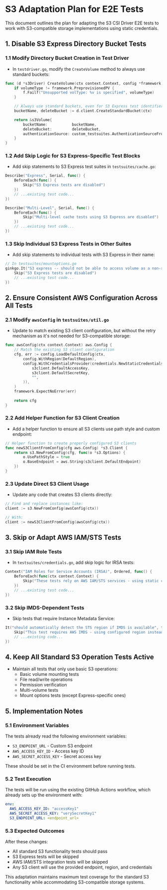 # S3 Adaptation Plan for E2E Tests

This document outlines the plan for adapting the S3 CSI Driver E2E tests to work with S3-compatible storage implementations using static credentials.

## 1. Disable S3 Express Directory Bucket Tests

### 1.1 Modify Directory Bucket Creation in Test Driver
- In `testdriver.go`, modify the `CreateVolume` method to always use standard buckets:

```go
func (d *s3Driver) CreateVolume(ctx context.Context, config *framework.PerTestConfig, volumeType framework.TestVolType) framework.TestVolume {
    if volumeType != framework.PreprovisionedPV {
        f.Failf("Unsupported volType: %v is specified", volumeType)
    }

    // Always use standard buckets, even for S3 Express test identifier
    bucketName, deleteBucket := d.client.CreateStandardBucket(ctx)

    return &s3Volume{
        bucketName:           bucketName,
        deleteBucket:         deleteBucket,
        authenticationSource: custom_testsuites.AuthenticationSourceFromContext(ctx),
    }
}
```

### 1.2 Add Skip Logic for S3 Express-Specific Test Blocks
- Add skip statements to S3 Express test suites in `testsuites/cache.go`:

```go
Describe("Express", Serial, func() {
    BeforeEach(func() {
        Skip("S3 Express tests are disabled")
    })
    // ...existing test code...
})

Describe("Multi-Level", Serial, func() {
    BeforeEach(func() {
        Skip("Multi-level cache tests using S3 Express are disabled")
    })
    // ...existing test code...
})
```

### 1.3 Skip Individual S3 Express Tests in Other Suites
- Add skip statements to individual tests with S3 Express in their name:

```go
// In testsuites/mountoptions.go
ginkgo.It("S3 express -- should not be able to access volume as a non-root user", func(ctx context.Context) {
    Skip("S3 Express tests are disabled")
    // ...existing test code...
})
```

## 2. Ensure Consistent AWS Configuration Across All Tests

### 2.1 Modify `awsConfig` in `testsuites/util.go`
- Update to match existing S3 client configuration, but without the retry mechanism as it's not needed for S3-compatible storage:

```go
func awsConfig(ctx context.Context) aws.Config {
    // Match the existing S3 client configuration
    cfg, err := config.LoadDefaultConfig(ctx,
        config.WithRegion(DefaultRegion),
        config.WithCredentialsProvider(credentials.NewStaticCredentialsProvider(
            s3client.DefaultAccessKey,
            s3client.DefaultSecretKey,
            "",
        )),
    )
    framework.ExpectNoError(err)
    
    return cfg
}
```

### 2.2 Add Helper Function for S3 Client Creation
- Add a helper function to ensure all S3 clients use path style and custom endpoint:

```go
// Helper function to create properly configured S3 clients
func newS3ClientFromConfig(cfg aws.Config) *s3.Client {
    return s3.NewFromConfig(cfg, func(o *s3.Options) {
        o.UsePathStyle = true
        o.BaseEndpoint = aws.String(s3client.DefaultEndpoint)
    })
}
```

### 2.3 Update Direct S3 Client Usage
- Update any code that creates S3 clients directly:

```go
// Find and replace instances like:
client := s3.NewFromConfig(awsConfig(ctx))

// With:
client := newS3ClientFromConfig(awsConfig(ctx))
```

## 3. Skip or Adapt AWS IAM/STS Tests

### 3.1 Skip IAM Role Tests
- In `testsuites/credentials.go`, add skip logic for IRSA tests:

```go
Context("IAM Roles for Service Accounts (IRSA)", Ordered, func() {
    BeforeEach(func(ctx context.Context) {
        Skip("These tests rely on AWS IAM/STS services - using static credentials instead")
    })
    // ...existing test code...
})
```

### 3.2 Skip IMDS-Dependent Tests
- Skip tests that require Instance Metadata Service:

```go
It("should automatically detect the STS region if IMDS is available", func(ctx context.Context) {
    Skip("This test requires AWS IMDS - using configured region instead")
    // ...existing code...
})
```

## 4. Keep All Standard S3 Operation Tests Active

- Maintain all tests that only use basic S3 operations:
  - Basic volume mounting tests
  - File read/write operations
  - Permission verification
  - Multi-volume tests 
  - Mount options tests (except Express-specific ones)

## 5. Implementation Notes

### 5.1 Environment Variables
The tests already read the following environment variables:
- `S3_ENDPOINT_URL` - Custom S3 endpoint
- `AWS_ACCESS_KEY_ID` - Access key ID
- `AWS_SECRET_ACCESS_KEY` - Secret access key

These should be set in the CI environment before running tests.

### 5.2 Test Execution
The tests will be run using the existing GitHub Actions workflow, which already sets up the environment with:
```yaml
env:
  AWS_ACCESS_KEY_ID: "accessKey1"
  AWS_SECRET_ACCESS_KEY: "verySecretKey1"
  S3_ENDPOINT_URL: <endpoint_url>
```

### 5.3 Expected Outcomes
After these changes:
- All standard S3 functionality tests should pass
- S3 Express tests will be skipped
- AWS IAM/STS integration tests will be skipped
- Any S3 client will use the provided endpoint, region, and credentials

This adaptation maintains maximum test coverage for the standard S3 functionality while accommodating S3-compatible storage systems. 